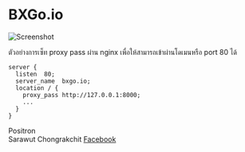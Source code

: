 # BXGo.io

![Screenshot](https://github.com/positronth/bxgo.io/raw/master/theme/default/img/screenshot.png)  



ตัวอย่างการเซ็ท proxy pass ผ่าน nginx เพื่อให้สามารถเข้าผ่านโดเมนหรือ port 80 ได้
```
server {
  listen  80;
  server_name  bxgo.io;
  location / {
    proxy_pass http://127.0.0.1:8000;
    ...
  }
}
```


Positron  
Sarawut Chongrakchit [Facebook](https://www.facebook.com/positron.th)
